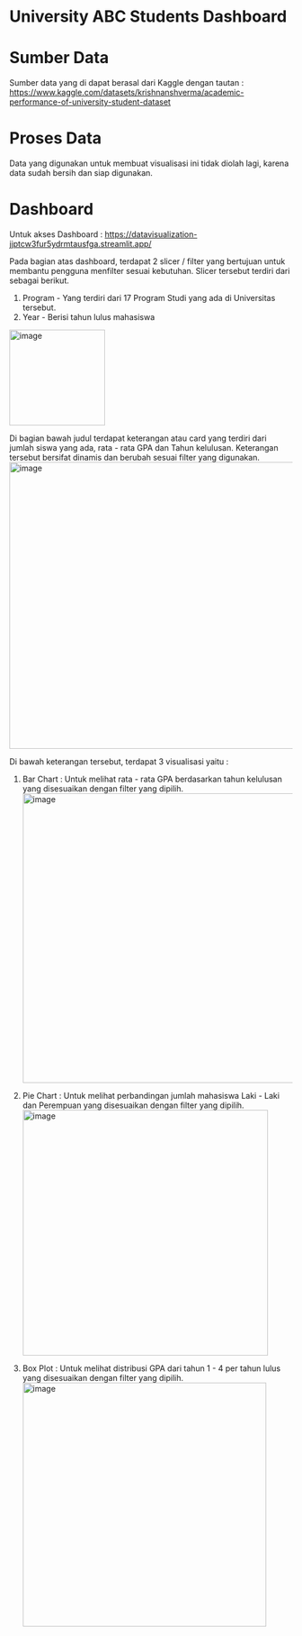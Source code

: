 # University ABC Students Dashboard

# Sumber Data 
Sumber data yang di dapat berasal dari Kaggle dengan tautan : 
https://www.kaggle.com/datasets/krishnanshverma/academic-performance-of-university-student-dataset

# Proses Data
Data yang digunakan untuk membuat visualisasi ini tidak diolah lagi, karena data sudah bersih dan siap digunakan. 

# Dashboard
Untuk akses Dashboard : https://datavisualization-jjptcw3fur5ydrmtausfga.streamlit.app/

Pada bagian atas dashboard, terdapat 2 slicer / filter yang bertujuan untuk membantu pengguna menfilter sesuai kebutuhan. Slicer tersebut terdiri dari sebagai berikut.
1. Program - Yang terdiri dari 17 Program Studi yang ada di Universitas tersebut.
2. Year - Berisi tahun lulus mahasiswa
<img width="170" alt="image" src="https://github.com/user-attachments/assets/07298f7b-064c-4aff-bfe7-3accf601d7ca" />

Di bagian bawah judul terdapat keterangan atau card yang terdiri dari jumlah siswa yang ada, rata - rata GPA dan Tahun kelulusan. 
Keterangan tersebut bersifat dinamis dan berubah sesuai filter yang digunakan. 
<img width="509" alt="image" src="https://github.com/user-attachments/assets/960ad70f-52c5-45d7-a1e8-62f219a9566d" />

Di bawah keterangan tersebut, terdapat 3 visualisasi yaitu :
1. Bar Chart : Untuk melihat rata - rata GPA berdasarkan tahun kelulusan yang disesuaikan dengan filter yang dipilih.
   <img width="514" alt="image" src="https://github.com/user-attachments/assets/4ac4cf50-2227-4fec-aef6-6528de92aed0" />

2. Pie Chart : Untuk melihat perbandingan jumlah mahasiswa Laki - Laki dan Perempuan yang disesuaikan dengan filter yang dipilih.
   <img width="436" alt="image" src="https://github.com/user-attachments/assets/073b1cef-9639-45d3-8695-99b1528d3772" />

3. Box Plot : Untuk melihat distribusi GPA dari tahun 1 - 4 per tahun lulus yang disesuaikan dengan filter yang dipilih.
   <img width="433" alt="image" src="https://github.com/user-attachments/assets/a1211bd6-f2f5-47b9-a8e5-bb528916b511" />

